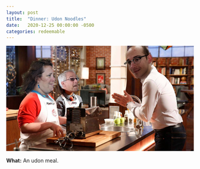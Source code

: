 ```yaml
---
layout: post
title:  "Dinner: Udon Noodles"
date:   2020-12-25 00:00:00 -0500
categories: redeemable
---
```


![Master Chef & Juniors](/assets/familychef.png)

**What:** An udon meal. 